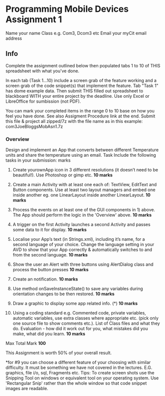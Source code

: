 # Programming Mobile Devices Assignment 1

Name your name Class e.g. Com3, Dcom3 etc Email your myCit email address

## Info

Complete the assignment outlined below then populated tabs 1 to 10 of THIS spreadsheet with what you've done.

In each tab (Task 1...10) include a screen grab of the feature working and a screen grab of the code snippet(s) that implement the feature. Tab "Task 1" has dome example data. Then submit THIS filled out spreadsheet to blackboard WITH your entire project by the deadline. Use only Excel or LibreOffice for sumbission (not PDF).

You can mark your completed items in the range 0 to 10 base on how you feel you have done. See also Assigment Procedure link at the end. Submit this file & project all zipped/7z with the file name as in this example: com3JoeBloggsMobAsn1.7z

### Overview

Design and implement an App that converts between different Temperature units and share the temperature using an email. Task Include the following tasks in your submission: marks

1. Create yourownApp icon in 3 different resolutions (it doesn’t need to be beautiful!). Use Photoshop or gimp etc. **10 marks**

2. Create a main Activity with at least one each of: TextView, EditText and Button components. Use at least two layout managers and embed one inside another eg. one LinearLayout inside another LinearLayout. **10 marks**

3. Process the events on at least one of the GUI components in 1) above. The App should perform the logic in the 'Overview' above. **10 marks**
4. A trigger on the first Activity launches a second Activity and passes some data to it for display. **10 marks**

5. Localise your App’s text (in Strings.xml), including it’s name, for a second language of your choice. Change the language setting in your AVD to show that your App correctly & automatically switches to and from the second language. **10 marks**

6. Show the user an Alert with three buttons using AlertDialog class and process the button presses **10 marks**

7. Create an notification. **10 marks**

8. Use method onSaveInstanceState() to save any variables during orientation changes to be then restored. **10 marks**

9. Draw a graphic to display some app related info. (\*) **10 marks**

10. Using a coding standard e.g. Commented code, private variables, automatic variables, use extra classes where appropriate etc. (pick only one source file to show comments etc.). List of Class files and what they do. Evaluation - how did it work out for you, what mistakes did you make, what did you learn. **10 marks**

Max Total Mark **100**

This Assignment is worth 50% of your overall result.

\*for #9 you can choose a different feature of your choosing with similar difficulty. It must be something we have not covered in the lectures. E.G. graphics, file i/o, sql, Fragments etc.
Tips: To create screen shots use the Snipping Tool on windows or equivalent tool on your operating system. Use 'Rectangular Snip' rather than the whole window so that code snippet images are readable.
